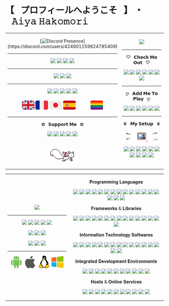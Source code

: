 # 【⠀プロフィールへようこそ⠀】 ・⠀𝙰𝚒𝚢𝚊 𝙷𝚊𝚔𝚘𝚖𝚘𝚛𝚒

<table>
<tr>
<td align="center" width="40%">
  
[![Discord Presence](https://lanyard.cnrad.dev/api/424901159824785409?animated=true&idleMessage=Peeking%20on%20me%20huh%3F%20Shame%20on%20you%2C%20I%27m%20not%20doing%20anything.)](https://discord.com/users/424901159824785409)
<hr> 
  
[![](https://img.shields.io/website?down_color=ff4c54&down_message=OFFLINE&label=Boxu.fr&logo=pkgsrc&logoColor=ffffff&style=for-the-badge&up_message=ONLINE&url=https%3A%2F%2Fboxu.fr)](https://boxu.fr/)
[![](https://img.shields.io/twitch/status/BoxuChan?logo=twitch&logoColor=ffffff&style=for-the-badge)](https://twitch.tv/boxuchan)
[![](https://dcbadge.vercel.app/api/shield/978191616072368140?bot=true?down_color=ff4c54&down_message=OFFLINE&logoColor=ffffff&style=for-the-badge&up_message=ONLINE&theme=clean-inverted)](https://discord.com/users/978191616072368140)
[![](https://dcbadge.vercel.app/api/shield/980304694486368267?bot=true?down_color=ff4c54&down_message=OFFLINE&logoColor=ffffff&style=for-the-badge&up_message=ONLINE&theme=clean-inverted)](https://discord.com/users/980304694486368267)
<hr> 
  
[![](https://img.shields.io/discord/932906923236401182?style=for-the-badge&logo=discord&logoColor=ffffff&color=7289da&label=⠀Tower%20of%20Fantasy⠀)](https://discord.gg/dwmB5Vb6pT)
[![](https://img.shields.io/discord/513390882771173397?style=for-the-badge&logo=discord&logoColor=ffffff&color=7289da&label=⠀✧%20Hako%20|%20箱%20✽⠀)](https://discord.gg/BPVmDNC)
[![](https://img.shields.io/discord/921159444673482833?style=for-the-badge&logo=discord&logoColor=ffffff&color=7289da&label=⠀✦%20Mikazuki%20|%20三日月%20☾⠀)](https://discord.gg/z7J8pRatHU)
<hr> 
  
![](https://img.shields.io/date/1037374200?style=for-the-badge&logo=homeassistantcommunitystore&logoColor=ffffff&label=⠀Was%20Born⠀&color=681717)
![](https://img.shields.io/date/1132068600?style=for-the-badge&logo=deviantart&label=⠀Started%20Drawing⠀&color=681717&logoColor=ffffff)
![](https://img.shields.io/date/1163604600?style=for-the-badge&logo=applearcade&label=⠀Started%20Gaming⠀&color=681717&logoColor=ffffff)
![](https://img.shields.io/date/1408113000?style=for-the-badge&logo=codersrank&label=⠀Started%20Coding⠀&color=681717&logoColor=ffffff)
![](https://img.shields.io/date/1438180200?style=for-the-badge&logo=youtube&label=⠀Created%20Content⠀&color=681717&logoColor=ffffff)

<img height="40" src="https://github.com/BoxuChan/BoxuChan/blob/main/assets/great%20britain.png"/>
<img height="40" src="https://github.com/BoxuChan/BoxuChan/blob/main/assets/france.png"/>
<img height="40" src="https://github.com/BoxuChan/BoxuChan/blob/main/assets/japan.png"/>
<img height="40" src="https://github.com/BoxuChan/BoxuChan/blob/main/assets/spain.png"/>
<img height="40" src="https://github.com/BoxuChan/BoxuChan/blob/main/assets/empty.png"/>
<img height="40" src="https://github.com/BoxuChan/BoxuChan/blob/main/assets/lgbtq%2B.png"/>
<hr> 
  
✿⠀𝗦𝘂𝗽𝗽𝗼𝗿𝘁 𝗠𝗲⠀✿
  
[![](https://img.shields.io/badge/-⠀PayPal⠀-%23181717?style=for-the-badge&logo=paypal&color=00457C&logoColor=ffffff)](https://paypal.me/BoxuTwitch)
[![](https://img.shields.io/badge/-⠀Ko–Fi⠀-%23181717?style=for-the-badge&logo=kofi&color=FF5E5B&logoColor=ffffff)](https://ko-fi.com/boxuchan)
[![](https://img.shields.io/badge/-⠀GoFundMe⠀-%23181717?style=for-the-badge&logo=gofundme&color=00B964&logoColor=ffffff)](https://www.gofundme.com/f/virtual-idol-dream-new-setup-vtuber-model?utm_source=customer&utm_medium=copy_link&utm_campaign=p_cf+share-flow-1)
[![](https://img.shields.io/badge/-⠀Patreon⠀-%23181717?style=for-the-badge&logo=patreon&color=FF424D&logoColor=ffffff)](https://patreon.com/Boxu)
[![](https://img.shields.io/badge/-⠀Throne⠀-%23181717?style=for-the-badge&logo=streamlit&color=6838df&logoColor=ffffff)](https://throne.me/u/boxu/)

<br><img height="50" src="https://raw.githubusercontent.com/boxuchan/boxuchan/master/assets/kyubey.gif"/>
  
</td>

<td align="center" width="60%">
  
<img src="https://github.com/BoxuChan/BoxuChan/blob/main/assets/kanna-laying.gif"/>
<hr>
  
♡⠀𝗖𝗵𝗲𝗰𝗸 𝗠𝗲 𝗢𝘂𝘁⠀♡
  
[![](https://img.shields.io/badge/-⠀Twitch⠀-%23000000?style=for-the-badge&logo=twitch&color=6441a5&logoColor=ffffff)](https://twitch.tv/boxuchan)
[![](https://img.shields.io/badge/-⠀YouTube⠀-%23181717?style=for-the-badge&logo=youtube&color=FF0000&logoColor=ffffff)](https://www.youtube.com/channel/UCrvSNYUK5xg2DwpbimJ9DwQ)
[![](https://img.shields.io/badge/-⠀Twitter⠀-%231DA1F2?style=for-the-badge&logo=twitter&logoColor=ffffff)](https://twitter.com/Boxu_Chan)
[![](https://img.shields.io/badge/-⠀Instagram⠀-%23181717?style=for-the-badge&logo=instagram&color=E1306C&logoColor=ffffff)](https://instagram.com/boxu.chan)
[![](https://img.shields.io/badge/-⠀GitHub⠀-%23181717?style=for-the-badge&logo=github)](https://github.com/BoxuChan)
[![](https://img.shields.io/badge/-⠀MyAnimeList⠀-%23181717?style=for-the-badge&logo=myanimelist&color=3b4a9d&logoColor=ffffff)](https://myanimelist.net/profile/Boxu_Chan)
[![](https://img.shields.io/badge/-⠀Linktree⠀-%23181717?style=for-the-badge&logo=linktree&color=31C3A2&logoColor=ffffff)](https://linktr.ee/boxu)
<hr>
  
ღ⠀𝗔𝗱𝗱 𝗠𝗲 𝗧𝗼 𝗣𝗹𝗮𝘆⠀ღ
  
[![](https://img.shields.io/badge/-⠀Steam⠀-%23181717?style=for-the-badge&logo=steam&color=171a21&logoColor=ffffff)](https://steamcommunity.com/id/BoxuChan)
[![](https://img.shields.io/badge/-⠀Xbox⠀-%23181717?style=for-the-badge&logo=xbox&color=107C10&logoColor=ffffff)](https://account.xbox.com/en-us/profile?gamertag=BoxuChan)
[![](https://img.shields.io/badge/-⠀osu!⠀-%23181717?style=for-the-badge&logo=osu&color=FF66AA&logoColor=ffffff)](https://osu.ppy.sh/users/10614535)
![](https://img.shields.io/badge/-⠀BoxuChan⠀-%23181717?style=for-the-badge&logo=epicgames&color=313131&logoColor=ffffff)
![](https://img.shields.io/badge/-⠀Lagia%2321587⠀-%23181717?style=for-the-badge&logo=battledotnet&color=148EFF&logoColor=ffffff)
![](https://img.shields.io/badge/-⠀Aiya%23Hako⠀-%23181717?style=for-the-badge&logo=riotgames&color=D32936&logoColor=ffffff)
<hr>
  
♛⠀𝗠𝘆 𝗦𝗲𝘁𝘂𝗽⠀♛
<br><br>
<img height="30" src="https://github.com/BoxuChan/BoxuChan/blob/main/assets/speedL.gif"/>
<a href="https://boxu.fr/filtered-AF67E70F-CAA5-4922-A5C8-CA86ED99211C.mp4">
<img height="30" src="https://github.com/BoxuChan/BoxuChan/blob/main/assets/photo.png"/>
</a>
<img height="30" src="https://github.com/BoxuChan/BoxuChan/blob/main/assets/speedR.gif"/>

  
![](https://img.shields.io/badge/-⠀ASUS%20PRIME%20B660–PLUS%20D4⠀-%23000000?style=for-the-badge&logo=asus)
![](https://img.shields.io/badge/-⠀NVIDIA%20GeForce%20RTX%203080⠀-%23000000?style=for-the-badge&logo=nvidia)
![](https://img.shields.io/badge/-⠀12th%20Gen%20Intel(R)%20Core(TM)%20i5–12600K%20@%204.20%20GHz⠀-%23000000?style=for-the-badge&logo=intel&logoColor=148EFF)
![](https://img.shields.io/badge/-⠀16%20GB%20Corsair%20Vengeance%20RGB%20PRO%20DDR4%20(3200MHz)⠀-%23000000?style=for-the-badge&logo=corsair&logoColor=68f3d4)
![](https://img.shields.io/badge/-⠀H510%20Mid–Tower%20Case⠀-%23000000?style=for-the-badge&logo=nzxt)
![](https://img.shields.io/badge/-⠀Dell%20SE2222H%20x2⠀-%23000000?style=for-the-badge&logo=dell)
![](https://img.shields.io/badge/-⠀2.0%20TB%20Seagate%20BarraCuda%20HDD%20(7200%20RPM)⠀-%23000000?style=for-the-badge&logo=seagate)
![](https://img.shields.io/badge/-⠀1.0%20TB%20WD_BLACK%20SN850%20M.2%20NVMe%20(7000%20MB/s)⠀-%23000000?style=for-the-badge&logo=westerndigital)
![](https://img.shields.io/badge/-⠀Cherry%20MX%20Brown%20Varmilo%20VEA88%20Sakura⠀-%23000000?style=for-the-badge&logo=adafruit&logoColor=FF66AA)
![](https://img.shields.io/badge/-⠀Corsair%20Scimitar%20ELITE%20RGB⠀-%23000000?style=for-the-badge&logo=corsair&logoColor=68f3d4)
  
</td>
</tr>
</table>

<table>
<tr>
<td align="center" width="40%">
  
<img height="300" src="https://github.com/BoxuChan/BoxuChan/blob/main/assets/pen-trick.gif"/>
<hr>
  
![](https://img.shields.io/badge/-⠀Adobe%20After%20Effects⠀-%23000000?style=for-the-badge&logo=adobeaftereffects&logoColor=ffffff&color=8c7cd6)
![](https://img.shields.io/badge/-⠀Adobe%20Photoshop⠀-%23000000?style=for-the-badge&logo=adobephotoshop&logoColor=ffffff&color=2b89d4)
![](https://img.shields.io/badge/-⠀Adobe%20Illustrator⠀-%23000000?style=for-the-badge&logo=adobeillustrator&logoColor=ffffff&color=d48229)
![](https://img.shields.io/badge/-⠀Adobe%20XD⠀-%23000000?style=for-the-badge&logo=adobexd&logoColor=ffffff&color=d93ecb)
![](https://img.shields.io/badge/-⠀Adobe%20Premiere%20Pro⠀-%23000000?style=for-the-badge&logo=adobepremierepro&logoColor=ffffff&color=8c7cd6)
  
![](https://img.shields.io/badge/-⠀Canva⠀-%23000000?style=for-the-badge&logo=canva&logoColor=ffffff&color=00b2b8)
![](https://img.shields.io/badge/-⠀Figma⠀-%23000000?style=for-the-badge&logo=figma&logoColor=ffffff&color=F24E1E)
![](https://img.shields.io/badge/-⠀Cinema%204D⠀-%23000000?style=for-the-badge&logo=cinema4d&logoColor=ffffff&color=011A6A)
  
![](https://img.shields.io/badge/-⠀Audacity⠀-%23000000?style=for-the-badge&logo=audacity&logoColor=ffffff&color=0000CC)
![](https://img.shields.io/badge/-⠀Ableton%20Live⠀-%23000000?style=for-the-badge&logo=abletonlive&logoColor=ffffff&color=000000)
![](https://img.shields.io/badge/-⠀FL%20Studio%2012⠀-%23000000?style=for-the-badge&logo=instacart&logoColor=ffffff&color=e35827)
<hr>

<img height="40" src="https://github.com/BoxuChan/BoxuChan/blob/main/assets/android-new.png"/>
<img height="40" src="https://github.com/BoxuChan/BoxuChan/blob/main/assets/apple-new.png"/>
<img height="40" src="https://github.com/BoxuChan/BoxuChan/blob/main/assets/linux-new2.png"/>
<img height="40" src="https://github.com/BoxuChan/BoxuChan/blob/main/assets/windows-new2.png"/>
  
</td>

<td align="center" width="60%">

𝐏𝐫𝐨𝐠𝐫𝐚𝐦𝐦𝐢𝐧𝐠 𝐋𝐚𝐧𝐠𝐮𝐚𝐠𝐞𝐬

![](https://img.shields.io/badge/-⠀Bash⠀-%23000000?style=flat-square&logo=gnubash&logoColor=ffffff&color=4EAA25)
![](https://img.shields.io/badge/-⠀C⠀-%23000000?style=flat-square&logo=c&logoColor=ffffff&color=8496aa)
![](https://img.shields.io/badge/-⠀C%23⠀-%23000000?style=flat-square&logo=csharp&logoColor=ffffff&color=239120)
![](https://img.shields.io/badge/-⠀C++⠀-%23000000?style=flat-square&logo=cplusplus&logoColor=ffffff&color=00599C)
![](https://img.shields.io/badge/-⠀CSS3⠀-%23000000?style=flat-square&logo=css3&logoColor=ffffff&color=1572B6)
![](https://img.shields.io/badge/-⠀HTML5⠀-%23000000?style=flat-square&logo=html5&logoColor=ffffff&color=E34F26)
![](https://img.shields.io/badge/-⠀Java⠀-%23000000?style=flat-square&logo=java&logoColor=ffffff&color=ee2024)
![](https://img.shields.io/badge/-⠀JavaScript⠀-%23000000?style=flat-square&logo=javascript&logoColor=ffffff&color=e1a400)
![](https://img.shields.io/badge/-⠀Kotlin⠀-%23000000?style=flat-square&logo=kotlin&logoColor=ffffff&color=7F52FF)
![](https://img.shields.io/badge/-⠀MySQL⠀-%23000000?style=flat-square&logo=mysql&logoColor=ffffff&color=4479A1)
![](https://img.shields.io/badge/-⠀PHP⠀-%23000000?style=flat-square&logo=php&logoColor=ffffff&color=777BB4)
![](https://img.shields.io/badge/-⠀Python⠀-%23000000?style=flat-square&logo=python&logoColor=ffffff&color=3776AB)
![](https://img.shields.io/badge/-⠀R⠀-%23000000?style=flat-square&logo=r&logoColor=ffffff&color=276DC3)
![](https://img.shields.io/badge/-⠀Shell⠀-%23000000?style=flat-square&logo=powershell&logoColor=ffffff&color=5391FE)
![](https://img.shields.io/badge/-⠀SQLite⠀-%23000000?style=flat-square&logo=sqlite&logoColor=ffffff&color=003B57)
![](https://img.shields.io/badge/-⠀TypeScript⠀-%23000000?style=flat-square&logo=typescript&logoColor=ffffff&color=3178C6)
![](https://img.shields.io/badge/-⠀.NET⠀-%23000000?style=flat-square&logo=dotnet&logoColor=ffffff&color=512BD4)

𝐅𝐫𝐚𝐦𝐞𝐰𝐨𝐫𝐤𝐬 & 𝐋𝐢𝐛𝐫𝐚𝐫𝐢𝐞𝐬

![](https://img.shields.io/badge/-⠀Angular⠀-%23000000?style=flat-square&logo=angular&logoColor=ffffff&color=DD0031)
![](https://img.shields.io/badge/-⠀AngularJS⠀-%23000000?style=flat-square&logo=angularjs&logoColor=ffffff&color=E23237)
![](https://img.shields.io/badge/-⠀Bootstrap⠀-%23000000?style=flat-square&logo=bootstrap&logoColor=ffffff&color=7952B3)
![](https://img.shields.io/badge/-⠀Cordova⠀-%23000000?style=flat-square&logo=apachecordova&logoColor=ffffff&color=ababab)
![](https://img.shields.io/badge/-⠀Ember.JS⠀-%23000000?style=flat-square&logo=emberdotjs&logoColor=ffffff&color=E04E39)
![](https://img.shields.io/badge/-⠀FontAwesome⠀-%23000000?style=flat-square&logo=fontawesome&logoColor=ffffff&color=528DD7)
![](https://img.shields.io/badge/-⠀Ionic⠀-%23000000?style=flat-square&logo=ionic&logoColor=ffffff&color=3880FF)
![](https://img.shields.io/badge/-⠀JQuery⠀-%23000000?style=flat-square&logo=jquery&logoColor=ffffff&color=0769AD)
![](https://img.shields.io/badge/-⠀Laravel⠀-%23000000?style=flat-square&logo=laravel&logoColor=ffffff&color=FF2D20)
![](https://img.shields.io/badge/-⠀Node.JS⠀-%23000000?style=flat-square&logo=nodedotjs&logoColor=ffffff&color=339933)
![](https://img.shields.io/badge/-⠀React⠀-%23000000?style=flat-square&logo=react&logoColor=ffffff&color=24cffe)
![](https://img.shields.io/badge/-⠀Semantic%20UI⠀-%23000000?style=flat-square&logo=semanticuireact&logoColor=ffffff&color=35BDB2)
![](https://img.shields.io/badge/-⠀Swiper⠀-%23000000?style=flat-square&logo=swiper&logoColor=ffffff&color=6332F6)
![](https://img.shields.io/badge/-⠀Symfony⠀-%23000000?style=flat-square&logo=symfony&logoColor=ffffff&color=000000)
![](https://img.shields.io/badge/-⠀Vue.JS⠀-%23000000?style=flat-square&logo=vuedotjs&logoColor=ffffff&color=4FC08D)
  
𝐈𝐧𝐟𝐨𝐫𝐦𝐚𝐭𝐢𝐨𝐧 𝐓𝐞𝐜𝐡𝐧𝐨𝐥𝐨𝐠𝐲 𝐒𝐨𝐟𝐭𝐰𝐚𝐫𝐞𝐬

![](https://img.shields.io/badge/-⠀Adminer⠀-%23000000?style=flat-square&logo=adminer&logoColor=ffffff&color=34567C)
![](https://img.shields.io/badge/-⠀Arduino⠀-%23000000?style=flat-square&logo=arduino&logoColor=ffffff&color=00979D)
![](https://img.shields.io/badge/-⠀Cisco⠀-%23000000?style=flat-square&logo=cisco&logoColor=ffffff&color=1BA0D7)
![](https://img.shields.io/badge/-⠀Cucumber⠀-%23000000?style=flat-square&logo=cucumber&logoColor=ffffff&color=23D96C)
![](https://img.shields.io/badge/-⠀AutoHotkey⠀-%23000000?style=flat-square&logo=autohotkey&logoColor=ffffff&color=334455)
![](https://img.shields.io/badge/-⠀Git⠀-%23000000?style=flat-square&logo=git&logoColor=ffffff&color=F05032)
![](https://img.shields.io/badge/-⠀GitHub⠀-%23181717?style=flat-square&logo=github&logoColor=ffffff)
![](https://img.shields.io/badge/-⠀GitLab⠀-%23000000?style=flat-square&logo=gitlab&logoColor=ffffff&color=FC6D26)
![](https://img.shields.io/badge/-⠀Jenkins⠀-%23000000?style=flat-square&logo=jenkins&logoColor=ffffff&color=D24939)
![](https://img.shields.io/badge/-⠀LaTeX⠀-%23000000?style=flat-square&logo=latex&logoColor=ffffff&color=008080)
![](https://img.shields.io/badge/-⠀Maven⠀-%23000000?style=flat-square&logo=apachemaven&logoColor=ffffff&color=C71A36)
![](https://img.shields.io/badge/-⠀NPM⠀-%23000000?style=flat-square&logo=npm&logoColor=ffffff&color=CB3837)
![](https://img.shields.io/badge/-⠀Oracle⠀-%23000000?style=flat-square&logo=oracle&logoColor=ffffff&color=F80000)
![](https://img.shields.io/badge/-⠀SonarQube⠀-%23000000?style=flat-square&logo=sonarqube&logoColor=ffffff&color=4E9BCD)
![](https://img.shields.io/badge/-⠀Virtual%20Box⠀-%23000000?style=flat-square&logo=virtualbox&logoColor=ffffff&color=183A61)
![](https://img.shields.io/badge/-⠀XAMPP⠀-%23000000?style=flat-square&logo=xampp&logoColor=ffffff&color=FB7A24)

𝐈𝐧𝐭𝐞𝐠𝐫𝐚𝐭𝐞𝐝 𝐃𝐞𝐯𝐞𝐥𝐨𝐩𝐦𝐞𝐧𝐭 𝐄𝐧𝐯𝐢𝐫𝐨𝐧𝐦𝐞𝐧𝐭𝐬

![](https://img.shields.io/badge/-⠀Android%20Studio⠀-%23000000?style=flat-square&logo=androidstudio&logoColor=ffffff&color=3DDC84)
![](https://img.shields.io/badge/-⠀Apache%20NetBeans%20IDE⠀-%23000000?style=flat-square&logo=apachenetbeanside&logoColor=ffffff&color=)
![](https://img.shields.io/badge/-⠀Atom⠀-%23000000?style=flat-square&logo=atom&logoColor=ffffff&color=1B6AC6)
![](https://img.shields.io/badge/-⠀Eclipse%20IDE⠀-%23000000?style=flat-square&logo=eclipseide&logoColor=ffffff&color=2C2255)
![](https://img.shields.io/badge/-⠀JetBrains⠀-%23000000?style=flat-square&logo=jetbrains&logoColor=ffffff&color=000000)
![](https://img.shields.io/badge/-⠀Jupyter⠀-%23000000?style=flat-square&logo=jupyter&logoColor=ffffff&color=F37626)
![](https://img.shields.io/badge/-⠀Notepad++⠀-%23000000?style=flat-square&logo=notepadplusplus&logoColor=ffffff&color=48d97f)
![](https://img.shields.io/badge/-⠀Sublime%20Text⠀-%23000000?style=flat-square&logo=sublimetext&logoColor=ffffff&color=FF9800)
![](https://img.shields.io/badge/-⠀VIM⠀-%23000000?style=flat-square&logo=vim&logoColor=ffffff&color=019733)
![](https://img.shields.io/badge/-⠀Visual%20Studio⠀-%23000000?style=flat-square&logo=visualstudio&logoColor=ffffff&color=5C2D91)
![](https://img.shields.io/badge/-⠀Visual%20Studio%20Code⠀-%23000000?style=flat-square&logo=visualstudiocode&logoColor=ffffff&color=007ACC)

𝐇𝐨𝐬𝐭𝐬 & 𝐎𝐧𝐥𝐢𝐧𝐞 𝐒𝐞𝐫𝐯𝐢𝐜𝐞𝐬

![](https://img.shields.io/badge/-⠀Atlassian⠀-%23000000?style=flat-square&logo=atlassian&logoColor=ffffff&color=0052CC)
![](https://img.shields.io/badge/-⠀Curse%20Forge⠀-%23000000?style=flat-square&logo=curseforge&logoColor=ffffff&color=6441A4)
![](https://img.shields.io/badge/-⠀CPanel⠀-%23000000?style=flat-square&logo=cpanel&logoColor=ffffff&color=FF6C2C)
![](https://img.shields.io/badge/-⠀Heroku⠀-%23000000?style=flat-square&logo=heroku&logoColor=ffffff&color=430098)
![](https://img.shields.io/badge/-⠀MongoDB⠀-%23000000?style=flat-square&logo=mongodb&logoColor=ffffff&color=47A248)
![](https://img.shields.io/badge/-⠀OVH⠀-%23000000?style=flat-square&logo=ovh&logoColor=ffffff&color=123F6D)
![](https://img.shields.io/badge/-⠀PHPMyAdmin⠀-%23000000?style=flat-square&logo=phpmyadmin&logoColor=ffffff&color=6C78AF)
![](https://img.shields.io/badge/-⠀PostgreSQL⠀-%23000000?style=flat-square&logo=postgresql&logoColor=ffffff&color=4169E1)
![](https://img.shields.io/badge/-⠀Plesk⠀-%23000000?style=flat-square&logo=plesk&logoColor=ffffff&color=52BBE6)
![](https://img.shields.io/badge/-⠀Wix⠀-%23000000?style=flat-square&logo=wix&logoColor=ffffff&color=0C6EFC)
![](https://img.shields.io/badge/-⠀WordPress⠀-%23000000?style=flat-square&logo=wordpress&logoColor=ffffff&color=21759B)
  
</td>
</tr>
</table>
